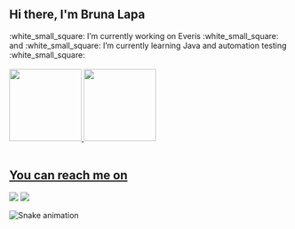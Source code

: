 ## Hi there, I'm Bruna Lapa

<div>
  :white_small_square: I’m currently working on Everis :white_small_square:	and :white_small_square: I’m currently learning Java and automation testing :white_small_square:
</div><br>

<div>
  <a href="https://github.com/lapabruna">
  <img height="130em" src="https://github-readme-stats.vercel.app/api?username=lapabruna&show_icons=true&theme=dracula&include_all_commits=true&count_private=true"/>
  <img height="130em" src="https://github-readme-stats.vercel.app/api/top-langs/?username=lapabruna&layout=compact&langs_count=16&theme=dracula"/>
</div><br>

 ## You can reach me on

  <div>
    <a href="https://instagram.com/lapabruna" target="_blank"><img src="https://img.shields.io/badge/-Instagram-%23E4405F?style=for-the-badge&logo=instagram&logoColor=white" target="_blank"></a>
   <a href="https://www.linkedin.com/in/lapabruna/" target="_blank"><img src="https://img.shields.io/badge/-LinkedIn-%230077B5?style=for-the-badge&logo=linkedin&logoColor=white" target="_blank"></a>

  ![Snake animation](https://github.com/LapaBruna/LapaBruna/blob/output/github-contribution-grid-snake.svg)
 </div>
